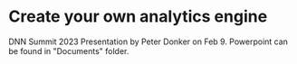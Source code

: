 # Create your own analytics engine

DNN Summit 2023 Presentation by Peter Donker on Feb 9. Powerpoint can be found in "Documents" folder.

